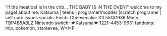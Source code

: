 "if the meatloaf is in the crib... THE BABY IS IN THE OVEN!"
welcome to my page!
about me: Katsuma | teens | programer/modder |scratch programer | self care issues
socials:
Finch: Cheesecake: 31L55QG936 Minty: TBP4B5ABLZ
Nintendo switch: ★Katsuma★:1221-4453-9631 
fandoms: mlp, pokemon, stareevee, 
W>I>P




